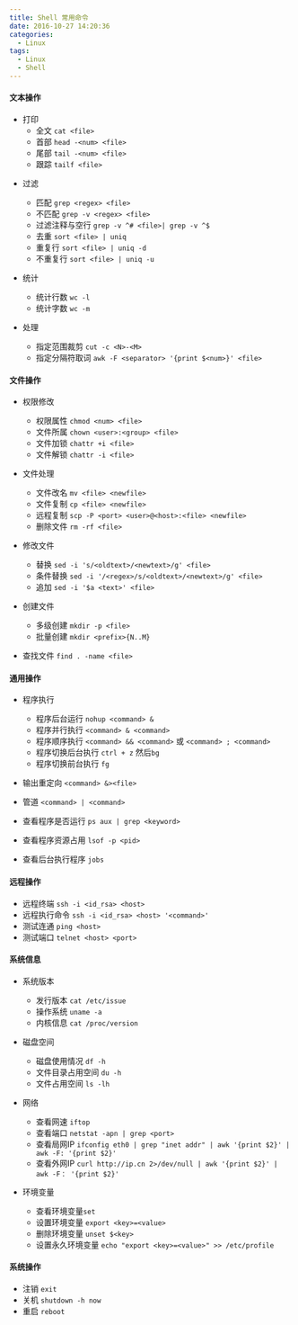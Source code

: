 ```yaml
---
title: Shell 常用命令
date: 2016-10-27 14:20:36
categories:
  - Linux
tags:
  - Linux
  - Shell
---
```



#### 文本操作

- 打印
	- 全文 `cat <file>`
	- 首部 `head -<num> <file>`
	- 尾部 `tail -<num> <file>`
	- 跟踪 `tailf <file>`  

<!-- more -->

- 过滤
	- 匹配 `grep <regex> <file>`
	- 不匹配 `grep -v <regex> <file>`
	- 过滤注释与空行 `grep -v ^# <file>| grep -v ^$`
	- 去重 `sort <file> | uniq`
	- 重复行 `sort <file> | uniq -d`
	- 不重复行 `sort <file> | uniq -u`


- 统计
	- 统计行数 `wc -l`
	- 统计字数 `wc -m`


- 处理
	- 指定范围裁剪 `cut -c <N>-<M>`
	- 指定分隔符取词 `awk -F <separator> '{print $<num>}' <file>`

#### 文件操作

- 权限修改
	- 权限属性 `chmod <num> <file>`
	- 文件所属 `chown <user>:<group> <file>`
	- 文件加锁 `chattr +i <file>`
	- 文件解锁 `chattr -i <file>`


- 文件处理
	- 文件改名 `mv <file> <newfile>`
	- 文件复制 `cp <file> <newfile>`
	- 远程复制 `scp -P <port> <user>@<host>:<file> <newfile>`
	- 删除文件 `rm -rf <file>`


- 修改文件
	- 替换 `sed -i 's/<oldtext>/<newtext>/g' <file>`
	- 条件替换 `sed -i '/<regex>/s/<oldtext>/<newtext>/g' <file>`
	- 追加 `sed -i '$a <text>' <file>`


- 创建文件
	- 多级创建 `mkdir -p <file>`
	- 批量创建 `mkdir <prefix>{N..M}`


- 查找文件 `find . -name <file>`

#### 通用操作

- 程序执行
	- 程序后台运行 `nohup <command> &`
	- 程序并行执行 `<command> & <command>`
	- 程序顺序执行 `<command> && <command>` 或 `<command> ; <command>`
	- 程序切换后台执行 `ctrl + z` 然后`bg`
	- 程序切换前台执行 `fg`


- 输出重定向 `<command> &><file>`
- 管道 `<command> | <command>`
- 查看程序是否运行 `ps aux | grep <keyword>`
- 查看程序资源占用 `lsof -p <pid>`
- 查看后台执行程序 `jobs`


#### 远程操作

- 远程终端 `ssh -i <id_rsa> <host>`
- 远程执行命令 `ssh -i <id_rsa> <host> '<command>'`
- 测试连通 `ping <host>`
- 测试端口 `telnet <host> <port>`

#### 系统信息

- 系统版本
	- 发行版本 `cat /etc/issue`
	- 操作系统 `uname -a`
	- 内核信息 `cat /proc/version`


- 磁盘空间
	- 磁盘使用情况 `df -h`
	- 文件目录占用空间 `du -h`
	- 文件占用空间 `ls -lh`


- 网络
	- 查看网速 `iftop`
	- 查看端口 `netstat -apn | grep <port>`
	- 查看局网IP `ifconfig eth0 | grep "inet addr" | awk '{print $2}' | awk -F: '{print $2}'`
	- 查看外网IP `curl http://ip.cn 2>/dev/null | awk '{print $2}' | awk -F： '{print $2}'`


- 环境变量
	- 查看环境变量`set `
	- 设置环境变量 `export <key>=<value>`
	- 删除环境变量 `unset $<key>`
	- 设置永久环境变量 `echo "export <key>=<value>" >> /etc/profile`

#### 系统操作

- 注销 `exit`
- 关机 `shutdown -h now`
- 重启 `reboot`